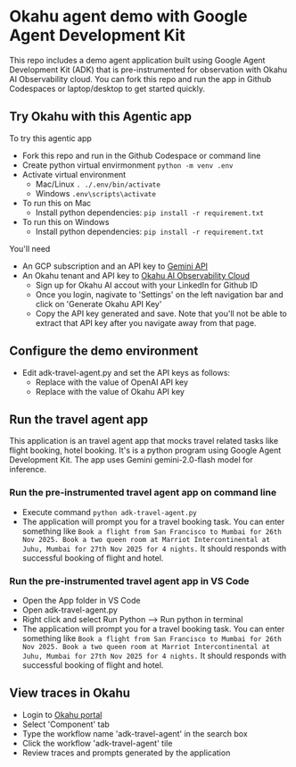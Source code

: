 # Okahu agent demo with Google Agent Development Kit
This repo includes a demo agent application built using Google Agent Development Kit (ADK) that is pre-instrumented for observation with Okahu AI Observability cloud. 
You can fork this repo and run the app in Github Codespaces or laptop/desktop to get started quickly.

## Try Okahu with this Agentic app

To try this agentic app
- Fork this repo and run in the Github Codespace or command line
- Create python virtual envirmonment
```python -m venv .env```
- Activate virtual environment
  - Mac/Linux
  ```. ./.env/bin/activate```
  - Windows
  ```.env\scripts\activate```
- To run this on Mac 
  - Install python dependencies: ```pip install -r requirement.txt```
- To run this on Windows
  - Install python dependencies: ```pip install -r requirement.txt```

You'll need 
- An GCP subscription and an API key to [Gemini API](https://ai.google.dev/gemini-api/docs)
- An Okahu tenant and API key to [Okahu AI Observability Cloud](https://www.okahu.co)
  - Sign up for Okahu AI accout with your LinkedIn for Github ID
  - Once you login, nagivate to 'Settings' on the left navigation bar and click on 'Generate Okahu API Key'
  - Copy the API key generated and save. Note that you'll not be able to extract that API key after you navigate away from that page.

## Configure the demo environment
- Edit adk-travel-agent.py and set the API keys as follows:
  - Replace <GOOGLE-API-KEY> with the value of OpenAI API key
  - Replace <OKAHU-API-KEY> with the value of Okahu API key

## Run the travel agent app 
This application is an travel agent app that mocks travel related tasks like flight booking, hotel booking.
It's is a python program using Google Agent Development Kit. 
The app uses Gemini gemini-2.0-flash model for inference.

### Run the pre-instrumented travel agent app on command line
  - Execute command ```python adk-travel-agent.py```
  - The application will prompt you for a travel booking task. You can enter something like `Book a flight from San Francisco to Mumbai for 26th Nov 2025. Book a two queen room at Marriot Intercontinental at Juhu, Mumbai for 27th Nov 2025 for 4 nights.`
   It should responds with successful booking of flight and hotel.

### Run the pre-instrumented travel agent app in VS Code
- Open the App folder in VS Code
- Open adk-travel-agent.py
- Right click and select Run Python --> Run python in terminal
- The application will prompt you for a travel booking task. You can enter something like `Book a flight from San Francisco to Mumbai for 26th Nov 2025. Book a two queen room at Marriot Intercontinental at Juhu, Mumbai for 27th Nov 2025 for 4 nights.`
   It should responds with successful booking of flight and hotel.

## View traces in Okahu
- Login to [Okahu portal](portal.okahu.co)
- Select 'Component' tab
- Type the workflow name 'adk-travel-agent' in the search box
- Click the workflow 'adk-travel-agent' tile
- Review traces and prompts generated by the application